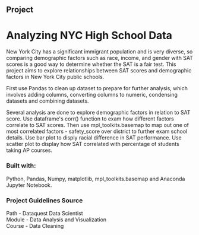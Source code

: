 ## Project
# Analyzing NYC High School Data

New York City has a significant immigrant population and is very diverse, so comparing demographic factors such as race, income, and gender with SAT scores is a good way to determine whether the SAT is a fair test.
This project aims to explore relationships between SAT scores and demographic factors in New York City public schools.

First use Pandas to clean up dataset to prepare for further analysis, which involves adding columns, converting columns to numeric, condensing datasets and combining datasets.

Several analysis are done to explore demographic factors in relation to SAT score.  Use dataframe's corr() function to exam how different factors correlate to SAT scores. Then use mpl_toolkits.basemap to map out one of most correlated factors - safety_score over district to further exam school details. Use bar plot to disply racial difference in SAT performance.  Use scatter plot to display how SAT correlated with percentage of students taking AP courses.


### Built with:

Python, Pandas, Numpy, matplotlib, mpl_toolkits.basemap and Anaconda Jupyter Notebook.


### Project Guidelines Source

 Path - Dataquest Data Scientist\
 Module - Data Analysis and Visualization\
 Course - Data Cleaning


